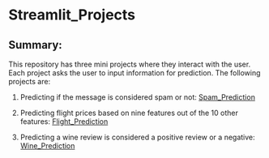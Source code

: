 # Streamlit_Projects

## Summary:
This repository has three mini projects where they interact with the user. Each project asks the user to input information for prediction. The following projects are:
  1. Predicting if the message is considered spam or not:
       [Spam_Prediction](Spam_Prediction.py)

  3. Predicting flight prices based on nine features out of the 10 other features:
        [Flight_Prediction](Flight_Prediction.py)
  4. Predicting a wine review is considered a positive review or a negative:
        [Wine_Prediction](Wine_Prediction.py)
